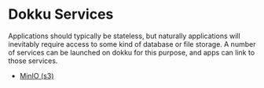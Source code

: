 # Dokku Services

Applications should typically be stateless, but naturally applications will inevitably require access to some kind of database or file storage. A number of services can be launched on dokku for this purpose, and apps can link to those services.

- [MinIO (s3)](./41-minio.md)
